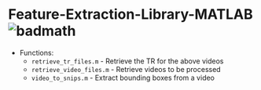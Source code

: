# Feature-Extraction-Library-MATLAB ![badmath]([https://img.shields.io/badge/matlab-MATLAB-orange](https://img.shields.io/badge/MATLAB-100%25-orange))

* Functions:
  - `retrieve_tr_files.m` - Retrieve the TR for the above videos
  - `retrieve_video_files.m` - Retrieve videos to be processed
  - `video_to_snips.m` - Extract bounding boxes from a video
